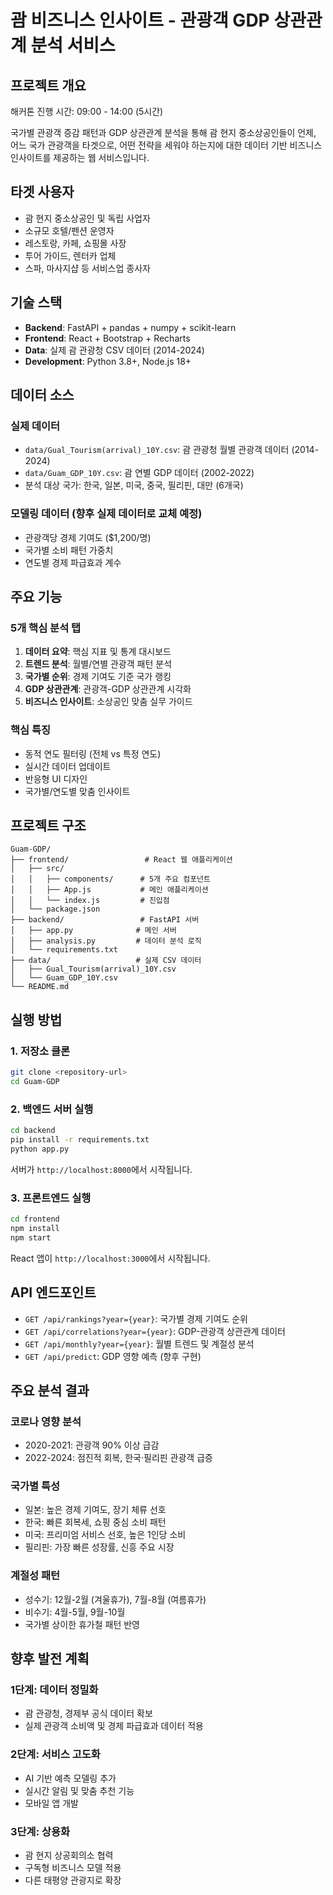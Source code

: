 # 괌 비즈니스 인사이트 - 관광객 GDP 상관관계 분석 서비스

## 프로젝트 개요

해커톤 진행 시간: 09:00 - 14:00 (5시간)

국가별 관광객 증감 패턴과 GDP 상관관계 분석을 통해 괌 현지 중소상공인들이 언제, 어느 국가 관광객을 타겟으로, 어떤 전략을 세워야 하는지에 대한 데이터 기반 비즈니스 인사이트를 제공하는 웹 서비스입니다.

## 타겟 사용자

- 괌 현지 중소상공인 및 독립 사업자
- 소규모 호텔/펜션 운영자
- 레스토랑, 카페, 쇼핑몰 사장
- 투어 가이드, 렌터카 업체
- 스파, 마사지샵 등 서비스업 종사자

## 기술 스택

- **Backend**: FastAPI + pandas + numpy + scikit-learn
- **Frontend**: React + Bootstrap + Recharts
- **Data**: 실제 괌 관광청 CSV 데이터 (2014-2024)
- **Development**: Python 3.8+, Node.js 18+

## 데이터 소스

### 실제 데이터
- `data/Gual_Tourism(arrival)_10Y.csv`: 괌 관광청 월별 관광객 데이터 (2014-2024)
- `data/Guam_GDP_10Y.csv`: 괌 연별 GDP 데이터 (2002-2022)
- 분석 대상 국가: 한국, 일본, 미국, 중국, 필리핀, 대만 (6개국)

### 모델링 데이터 (향후 실제 데이터로 교체 예정)
- 관광객당 경제 기여도 ($1,200/명)
- 국가별 소비 패턴 가중치
- 연도별 경제 파급효과 계수

## 주요 기능

### 5개 핵심 분석 탭
1. **데이터 요약**: 핵심 지표 및 통계 대시보드
2. **트렌드 분석**: 월별/연별 관광객 패턴 분석
3. **국가별 순위**: 경제 기여도 기준 국가 랭킹
4. **GDP 상관관계**: 관광객-GDP 상관관계 시각화
5. **비즈니스 인사이트**: 소상공인 맞춤 실무 가이드

### 핵심 특징
- 동적 연도 필터링 (전체 vs 특정 연도)
- 실시간 데이터 업데이트
- 반응형 UI 디자인
- 국가별/연도별 맞춤 인사이트

## 프로젝트 구조

```
Guam-GDP/
├── frontend/                 # React 웹 애플리케이션
│   ├── src/
│   │   ├── components/      # 5개 주요 컴포넌트
│   │   ├── App.js           # 메인 애플리케이션
│   │   └── index.js         # 진입점
│   └── package.json
├── backend/                 # FastAPI 서버
│   ├── app.py              # 메인 서버
│   ├── analysis.py         # 데이터 분석 로직
│   └── requirements.txt
├── data/                   # 실제 CSV 데이터
│   ├── Gual_Tourism(arrival)_10Y.csv
│   └── Guam_GDP_10Y.csv
└── README.md
```

## 실행 방법

### 1. 저장소 클론
```bash
git clone <repository-url>
cd Guam-GDP
```

### 2. 백엔드 서버 실행
```bash
cd backend
pip install -r requirements.txt
python app.py
```
서버가 `http://localhost:8000`에서 시작됩니다.

### 3. 프론트엔드 실행
```bash
cd frontend
npm install
npm start
```
React 앱이 `http://localhost:3000`에서 시작됩니다.

## API 엔드포인트

- `GET /api/rankings?year={year}`: 국가별 경제 기여도 순위
- `GET /api/correlations?year={year}`: GDP-관광객 상관관계 데이터
- `GET /api/monthly?year={year}`: 월별 트렌드 및 계절성 분석
- `GET /api/predict`: GDP 영향 예측 (향후 구현)

## 주요 분석 결과

### 코로나 영향 분석
- 2020-2021: 관광객 90% 이상 급감
- 2022-2024: 점진적 회복, 한국·필리핀 관광객 급증

### 국가별 특성
- 일본: 높은 경제 기여도, 장기 체류 선호
- 한국: 빠른 회복세, 쇼핑 중심 소비 패턴
- 미국: 프리미엄 서비스 선호, 높은 1인당 소비
- 필리핀: 가장 빠른 성장률, 신흥 주요 시장

### 계절성 패턴
- 성수기: 12월-2월 (겨울휴가), 7월-8월 (여름휴가)
- 비수기: 4월-5월, 9월-10월
- 국가별 상이한 휴가철 패턴 반영

## 향후 발전 계획

### 1단계: 데이터 정밀화
- 괌 관광청, 경제부 공식 데이터 확보
- 실제 관광객 소비액 및 경제 파급효과 데이터 적용

### 2단계: 서비스 고도화
- AI 기반 예측 모델링 추가
- 실시간 알림 및 맞춤 추천 기능
- 모바일 앱 개발

### 3단계: 상용화
- 괌 현지 상공회의소 협력
- 구독형 비즈니스 모델 적용
- 다른 태평양 관광지로 확장

